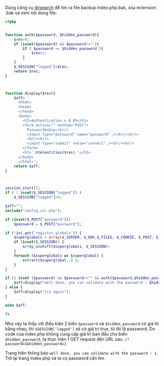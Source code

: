 Dùng công cụ [dirsearch](https://github.com/maurosoria/dirsearch) để tìm ra file backup index.php.bak, xóa extension .bak và xem nội dung file:

```php
<?php


function auth($password, $hidden_password){
    $res=0;
    if (isset($password) && $password!=""){
        if ( $password == $hidden_password ){
            $res=1;
        }
    }
    $_SESSION["logged"]=$res;
    return $res;
}



function display($res){
    $aff= '
	  <html>
	  <head>
	  </head>
	  <body>
	    <h1>Authentication v 0.05</h1>
	    <form action="" method="POST">
	      Password&nbsp;<br/>
	      <input type="password" name="password" /><br/><br/>
	      <br/><br/>
	      <input type="submit" value="connect" /><br/><br/>
	    </form>
	    <h3>'.htmlentities($res).'</h3>
	  </body>
	  </html>';
    return $aff;
}



session_start();
if ( ! isset($_SESSION["logged"]) )
    $_SESSION["logged"]=0;

$aff="";
include("config.inc.php");

if (isset($_POST["password"]))
    $password = $_POST["password"];

if (!ini_get('register_globals')) {
    $superglobals = array($_SERVER, $_ENV,$_FILES, $_COOKIE, $_POST, $_GET);
    if (isset($_SESSION)) {
        array_unshift($superglobals, $_SESSION);
    }
    foreach ($superglobals as $superglobal) {
        extract($superglobal, 0 );
    }
}

if (( isset ($password) && $password!="" && auth($password,$hidden_password)==1) || (is_array($_SESSION) && $_SESSION["logged"]==1 ) ){
    $aff=display("well done, you can validate with the password : $hidden_password");
} else {
    $aff=display("try again");
}

echo $aff;

?>

```

Như vậy ta thấy với điều kiện 2 biến `$password` và `$hidden_password` có giá trị bằng nhau, thì `$SESSION['logged']` sẽ có giá trị true, từ đó lộ password. Do code của index.php không cung cấp giá trị ban đầu cho biến `$hidden_password`, ta thực hiện 1 GET request đến URL sau: `/?password=1&hidden_password=1`

Trang hiện thông báo `well done, you can validate with the password : 1`. Trở lại trang index.php và ta có password cần tìm